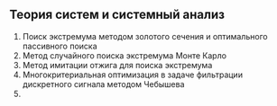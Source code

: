 ## Теория систем и системный анализ

1. Поиск экстремума методом золотого сечения и оптимального пассивного поиска
2. Метод случайного поиска экстремума Монте Карло
3. Метод имитации отжига для поиска экстремума
4. Многокритериальная оптимизация в задаче фильтрации дискретного сигнала методом Чебышева
5. 
